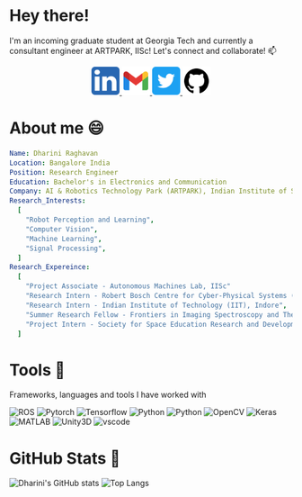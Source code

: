 <!--### Hi there 👋
<!--
**rdharini2001/rdharini2001** is a ✨ _special_ ✨ repository because its `README.md` (this file) appears on your GitHub profile.

Here are some ideas to get you started:

- 🔭 I’m currently working on ...
- 🌱 I’m currently learning ...
- 👯 I’m looking to collaborate on ...
- 🤔 I’m looking for help with ...
- 💬 Ask me about ...
- 📫 How to reach me: ...
- 😄 Pronouns: ...
- ⚡ Fun fact: ...
-->
<!--<p align="center">
  <img src="https://capsule-render.vercel.app/api?type=wave&color=timeGradient&height=200&section=header&text=Hey%20there!&animation=fadeIn" />
</p>
-->
# Hey there! 
I'm an incoming graduate student at Georgia Tech and currently a consultant engineer at ARTPARK, IISc! Let's connect and collaborate! 📫

<p align="center">
<a href="https://www.linkedin.com/in/dharini242001/">
  <img height="50" src="https://github.com/rdharini2001/rdharini2001/blob/main/5296501_linkedin_network_linkedin%20logo_icon.png"/>
</a>
<a href="dhariniraghavan2001@gmail.com">
  <img height="50" src="https://github.com/rdharini2001/rdharini2001/blob/main/7089163_gmail_google_icon.png"/>
</a>
<a href="https://www.linkedin.com/in/dharini242001/">
  <img height="50" src="https://github.com/rdharini2001/rdharini2001/blob/main/5296516_tweet_twitter_twitter%20logo_icon.png"/>
</a>
<a href="https://github.com/rdharini2001">
  <img height="50" src="https://github.com/rdharini2001/rdharini2001/blob/main/211904_social_github_icon.png"/>
</a>
</p>

# About me 😄
```yaml
Name: Dharini Raghavan
Location: Bangalore India
Position: Research Engineer
Education: Bachelor's in Electronics and Communication
Company: AI & Robotics Technology Park (ARTPARK), Indian Institute of Science (IISc)
Research_Interests:
  [
    "Robot Perception and Learning",
    "Computer Vision",
    "Machine Learning",
    "Signal Processing",
  ]
Research_Expereince:
  [
    "Project Associate - Autonomous Machines Lab, IISc"
    "Research Intern - Robert Bosch Centre for Cyber-Physical Systems (RBCCPS), IISc",
    "Research Intern - Indian Institute of Technology (IIT), Indore",
    "Summer Research Fellow - Frontiers in Imaging Spectroscopy and Theranostics (FIST) Lab, IISc",
    "Project Intern - Society for Space Education Research and Development (SSERD)",
  ]
  ```
# Tools 🧰
Frameworks, languages and tools I have worked with
<p align="left">
<img src="https://cdn.jsdelivr.net/gh/devicons/devicon@latest/icons/ros/ros-original.svg" alt="ROS" width="50" height="50" />
<img src="https://cdn.jsdelivr.net/gh/devicons/devicon@latest/icons/pytorch/pytorch-plain-wordmark.svg" alt="Pytorch" width="50" height="50" />
<img src="https://cdn.jsdelivr.net/gh/devicons/devicon@latest/icons/tensorflow/tensorflow-original.svg" alt="Tensorflow" width="50" height="50" />
<img src="https://cdn.jsdelivr.net/gh/devicons/devicon@latest/icons/python/python-original.svg" alt="Python" width="50" height="50" />
<img src="https://cdn.jsdelivr.net/gh/devicons/devicon@latest/icons/cplusplus/cplusplus-original.svg" alt="Python" width="50" height="50" />
<img src="https://cdn.jsdelivr.net/gh/devicons/devicon@latest/icons/opencv/opencv-original-wordmark.svg" alt="OpenCV" width="50" height="50" />
<img src="https://cdn.jsdelivr.net/gh/devicons/devicon@latest/icons/keras/keras-original-wordmark.svg" alt="Keras" width="50" height="50" />
<img src="https://cdn.jsdelivr.net/gh/devicons/devicon@latest/icons/matlab/matlab-original.svg" alt="MATLAB" width="50" height="50" />
<img src="https://cdn.jsdelivr.net/gh/devicons/devicon@latest/icons/unity/unity-original.svg" alt="Unity3D" width="50" height="50" />
<img src="https://cdn.jsdelivr.net/gh/devicons/devicon/icons/vscode/vscode-original.svg" alt="vscode" width="50" height="50"/>
</p>

# GitHub Stats 🚀
![Dharini's GitHub stats](https://github-readme-stats.vercel.app/api?username=rdharini2001&rank_icon=github&show_icons=true&layout=compact&hide_title=true&theme=radical)
![Top Langs](https://github-readme-stats.vercel.app/api/top-langs/?username=rdharini2001&size_weight=0.5&layout=compact&count_weight=0.5&theme=radical)

